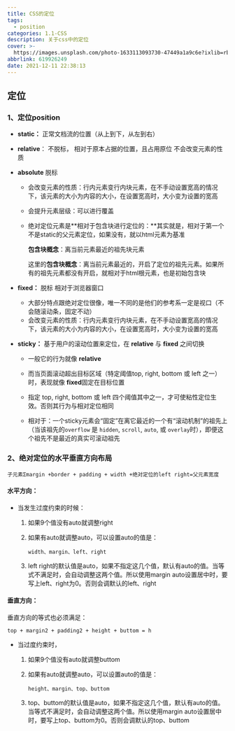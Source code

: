 ```yaml
---
title: CSS的定位
tags:
  - position
categories: 1.1-CSS
description: 关于css中的定位
cover: >-
  https://images.unsplash.com/photo-1633113093730-47449a1a9c6e?ixlib=rb-1.2.1&ixid=MnwxMjA3fDF8MHxwaG90by1wYWdlfHx8fGVufDB8fHx8&auto=format&fit=crop&w=387&q=80
abbrlink: 619926249
date: 2021-12-11 22:38:13
---
```

## 定位 ##

### 1、定位position ###

* **static：**         正常文档流的位置（从上到下，从左到右）

* **relative**：    不脱标， 相对于原本占据的位置，且占用原位    不会改变元素的性质

* **absolute**       脱标   

  * 会改变元素的性质：行内元素变行内块元素，在不手动设置宽高的情况下，该元素的大小为内容的大小，在设置宽高时，大小变为设置的宽高

  * 会提升元素层级：可以进行覆盖

  * 绝对定位元素是**相对于包含块进行定位的：**其实就是，相对于第一个不是static的父元素定位，如果没有，就以html元素为基准

    **包含块概念**：离当前元素最近的祖先块元素

    这里的**包含块概念**：离当前元素最近的，开启了定位的祖先元素。如果所有的祖先元素都没有开启，就相对于html根元素，也是初始包含块

* **fixed：**          脱标        相对于浏览器窗口

  * 大部分特点跟绝对定位很像，唯一不同的是他们的参考系一定是视口（不会随滚动条，固定不动）
  * 会改变元素的性质：行内元素变行内块元素，在不手动设置宽高的情况下，该元素的大小为内容的大小，在设置宽高时，大小变为设置的宽高

* **sticky：**  基于用户的滚动位置来定位，在 **relative** 与 **fixed** 之间切换

  * 一般它的行为就像 **relative**
  * 而当页面滚动超出目标区域（特定阈值top, right, bottom 或 left 之一）时，表现就像 **fixed**固定在目标位置

  * 指定 top, right, bottom 或 left 四个阈值其中之一，才可使粘性定位生效。否则其行为与相对定位相同

  * 相对于：一个sticky元素会“固定”在离它最近的一个有“滚动机制”的祖先上（当该祖先的`overflow` 是 `hidden`, `scroll`, `auto`, 或 `overlay`时），即便这个祖先不是最近的真实可滚动祖先

### 2、绝对定位的水平垂直方向布局  ###

```
子元素Σmargin +border + padding + width +绝对定位的left right=父元素宽度
```

#### 水平方向： ####

* 当发生过度约束的时候：

  1. 如果9个值没有auto就调整right

  2. 如果有auto就调整auto，可以设置auto的值是：

     ```
     width、margin、left、right
     ```

  3. left right的默认值是auto，如果不指定这几个值，默认有auto的值。当等式不满足时，会自动调整这两个值。所以使用margin auto设置居中时，要写上left、right为0。否则会调默认的left、right

#### 垂直方向： ####

垂直方向的等式也必须满足：

```
top + margin2 + padding2 + height + buttom = h
```

* 当过度约束时，

  1. 如果9个值没有auto就调整buttom

  2. 如果有auto就调整auto，可以设置auto的值是：

     ```
     height、margin、top、buttom
     ```

  3. top、buttom的默认值是auto，如果不指定这几个值，默认有auto的值。当等式不满足时，会自动调整这两个值。所以使用margin auto设置居中时，要写上top、buttom为0。否则会调默认的top、buttom